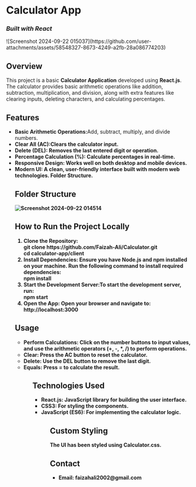 <html>
<head>
</head>
<body>
<h1>Calculator App</h1>
<h3><i>Built with React</i></h3>
![Screenshot 2024-09-22 015037](https://github.com/user-attachments/assets/58548327-8673-4249-a2fb-28a086774203)

<h2>Overview</h2>
<p>This project is a basic <b>Calculator Application</b> developed using <b>React.js</b>. The calculator provides basic arithmetic operations like addition, subtraction, multiplication, and division, along with extra features like clearing inputs, deleting characters, and calculating percentages.</p>

<h2>Features</h2>
<ul>

<li><b>Basic Arithmetic Operations:</b>Add, subtract, multiply, and divide numbers.</li>
<li><b>Clear All (AC):Clears the calculator input.</li>
<li><b>Delete (DEL): Removes the last entered digit or operation.</li>
<li><b>Percentage Calculation (%): Calculate percentages in real-time.</li>
<li><b>Responsive Design: Works well on both desktop and mobile devices.</li>
<li><b>Modern UI: A clean, user-friendly interface built with modern web technologies.
Folder Structure.</li>
<h2>Folder Structure</h2>

![Screenshot 2024-09-22 014514](https://github.com/user-attachments/assets/41afd6da-5b47-46cb-be6b-ad6eb3c379cb)


<h2>How to Run the Project Locally</h2>
<ol type="1">
<li><b>Clone the Repository:</b><br>
git clone https://github.com/Faizah-Ali/Calculator.git<br>
cd calculator-app/client</li>
<li><b>Install Dependencies:</b> Ensure you have Node.js and npm installed on your machine. Run the following command to install required dependencies:<br>npm install</li>
<li><b>Start the Development Server:</b>To start the development server, run:<br>npm start
</li>
<li><b>Open the App:</b> Open your browser and navigate to:<br>http://localhost:3000</li>
</ol>

<h2>Usage</h2>
<ul>
<li><b>Perform Calculations:</b> Click on the number buttons to input values, and use the arithmetic operators (+, -, *, /) to perform operations.</li>
<li><b>Clear: </b>Press the <strong>AC</strong> button to reset the calculator.</li>
<li><b>Delete:</b> Use the <strong>DEL</strong> button to remove the last digit.</li>
<li><b>Equals: </b> Press = to calculate the result.</li>
<ul>

<h2>Technologies Used</h2>
<ul>
<li><b>React.js:</b> JavaScript library for building the user interface.</li>
<li><b>CSS3:  </b>For styling the components.</li>
<li><b>JavaScript (ES6): </b> For implementing the calculator logic.</li>
<ul>

<h2>Custom Styling</h2>
<p>The UI has been styled using Calculator.css. </p>

<h2>Contact</h2>
<ul>
<li><b>Email:</b> faizahali2002@gmail.com</li>
</ul>

</body>
</html>


